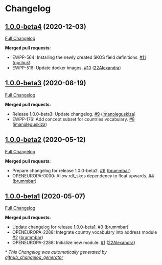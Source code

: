 # Changelog

## [1.0.0-beta4](https://github.com/openeuropa/oe_corporate_countries/tree/1.0.0-beta4) (2020-12-03)

[Full Changelog](https://github.com/openeuropa/oe_corporate_countries/compare/1.0.0-beta3...1.0.0-beta4)

**Merged pull requests:**

- EWPP-564: Installing the newly created SKOS field definitions. [\#11](https://github.com/openeuropa/oe_corporate_countries/pull/11) ([upchuk](https://github.com/upchuk))
- EWPP-516: Update docker images. [\#10](https://github.com/openeuropa/oe_corporate_countries/pull/10) ([22Alexandra](https://github.com/22Alexandra))

## [1.0.0-beta3](https://github.com/openeuropa/oe_corporate_countries/tree/1.0.0-beta3) (2020-08-19)

[Full Changelog](https://github.com/openeuropa/oe_corporate_countries/compare/1.0.0-beta2...1.0.0-beta3)

**Merged pull requests:**

- Release 1.0.0-beta3: Update changelog. [\#9](https://github.com/openeuropa/oe_corporate_countries/pull/9) ([imanoleguskiza](https://github.com/imanoleguskiza))
- EWPP-176: Add concept subset for countries vocabulary. [\#8](https://github.com/openeuropa/oe_corporate_countries/pull/8) ([imanoleguskiza](https://github.com/imanoleguskiza))

## [1.0.0-beta2](https://github.com/openeuropa/oe_corporate_countries/tree/1.0.0-beta2) (2020-05-12)

[Full Changelog](https://github.com/openeuropa/oe_corporate_countries/compare/1.0.0-beta1...1.0.0-beta2)

**Merged pull requests:**

- Prepare changelog for release 1.0.0-beta2. [\#6](https://github.com/openeuropa/oe_corporate_countries/pull/6) ([brummbar](https://github.com/brummbar))
- OPENEUROPA-0000: Allow rdf\_skos dependency to float upwards. [\#4](https://github.com/openeuropa/oe_corporate_countries/pull/4) ([brummbar](https://github.com/brummbar))

## [1.0.0-beta1](https://github.com/openeuropa/oe_corporate_countries/tree/1.0.0-beta1) (2020-05-07)

[Full Changelog](https://github.com/openeuropa/oe_corporate_countries/compare/48296a040875cf1bc25ae7ee41c68c918f345c7e...1.0.0-beta1)

**Merged pull requests:**

- Update changelog for release 1.0.0-beta1. [\#3](https://github.com/openeuropa/oe_corporate_countries/pull/3) ([brummbar](https://github.com/brummbar))
- OPENEUROPA-2288: Integrate country vocabulary into address module [\#2](https://github.com/openeuropa/oe_corporate_countries/pull/2) ([brummbar](https://github.com/brummbar))
- OPENEUROPA-2288: Initialize new module. [\#1](https://github.com/openeuropa/oe_corporate_countries/pull/1) ([22Alexandra](https://github.com/22Alexandra))



\* *This Changelog was automatically generated by [github_changelog_generator](https://github.com/github-changelog-generator/github-changelog-generator)*
